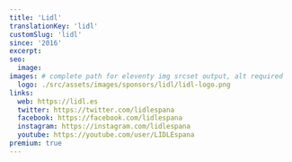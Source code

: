 ```yaml
---
title: 'Lidl'
translationKey: 'lidl'
customSlug: 'lidl'
since: '2016'
excerpt:
seo:
  image:
images: # complete path for eleventy img srcset output, alt required
  logo: ./src/assets/images/sponsors/lidl/lidl-logo.png
links:
  web: https://lidl.es
  twitter: https://twitter.com/lidlespana
  facebook: https://facebook.com/lidlespana
  instagram: https://instagram.com/lidlespana
  youtube: https://youtube.com/user/LIDLEspana
premium: true
---
```

